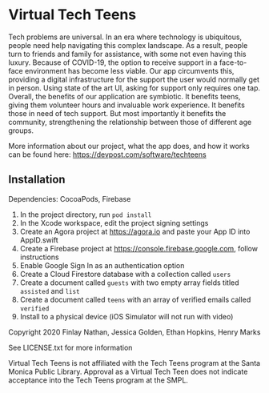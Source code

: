 # Virtual Tech Teens


Tech problems are universal. In an era where technology is ubiquitous, people need help navigating this complex landscape. As a result, people turn to friends and family for assistance, with some not even having this luxury. Because of COVID-19, the option to receive support in a face-to-face environment has become less viable. Our app circumvents this, providing a digital infrastructure for the support the user would normally get in person. Using state of the art UI, asking for support only requires one tap. Overall, the benefits of our application are symbiotic. It benefits teens, giving them volunteer hours and invaluable work experience. It benefits those in need of tech support. But most importantly it benefits the community, strengthening the relationship between those of different age groups.

More information about our project, what the app does, and how it works can be found here: https://devpost.com/software/techteens

## Installation

Dependencies: CocoaPods, Firebase

1. In the project directory, run `pod install`
2. In the Xcode workspace, edit the project signing settings
3. Create an Agora project at https://agora.io and paste your App ID into AppID.swift
4. Create a Firebase project at https://console.firebase.google.com, follow instructions
6. Enable Google Sign In as an authentication option
5. Create a Cloud Firestore database with a collection called `users`
6. Create a document called `guests` with two empty array fields titled `assisted` and `list`
7. Create a document called `teens` with an array of verified emails called `verified`
8. Install to a physical device (iOS Simulator will not run with video)



Copyright 2020 Finlay Nathan, Jessica Golden, Ethan Hopkins, Henry Marks

See LICENSE.txt for more information

Virtual Tech Teens is not affiliated with the Tech Teens program at the Santa Monica Public Library. Approval as a Virtual Tech Teen does not indicate acceptance into the Tech Teens program at the SMPL.
